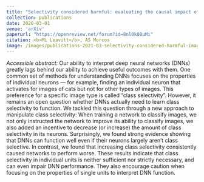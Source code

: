 ```yaml
---
title: "Selectivity considered harmful: evaluating the causal impact of class selectivity in DNNs (*to appear at ICLR 2021!*)"
collection: publications
date: 2020-03-01
venue: 'arXiv'
paperurl: "https://openreview.net/forum?id=8nl0k08uMi"
citation: <b>ML Leavitt</b>, AS Morcos 
image: /images/publications-2021-03-selectivity-considered-harmful-image.png
---
```

<i>Accessible abstract:</i> Our ability to interpret deep neural networks (DNNs) greatly lags behind our ability to achieve useful outcomes with them. One common set of methods for understanding DNNs focuses on the properties of individual neurons — for example, finding an individual neuron that activates for images of cats but not for other types of images. This preference for a specific image type is called “class selectivity”. However, it remains an open question whether DNNs actually need to learn class selectivity to function. We tackled this question through a new approach to manipulate class selectivity: When training a network to classify images, we not only instructed the network to improve its ability to classify images, we also added an incentive to decrease (or increase) the amount of class selectivity in its neurons. Surprisingly, we found strong evidence showing that DNNs can function well even if their neurons largely aren’t class selective. In contrast, we found that increasing class selectivity consistently caused networks to perform worse. These results indicate that class selectivity in individual units is neither sufficient nor strictly necessary, and can even impair DNN performance. They also encourage caution when focusing on the properties of single units to interpret DNN function.


